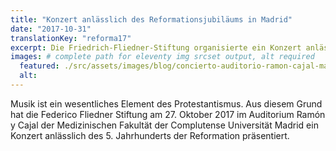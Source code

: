 ```yaml
---
title: "Konzert anlässlich des Reformationsjubiläums in Madrid"
date: "2017-10-31"
translationKey: "reforma17"
excerpt: Die Friedrich-Fliedner-Stiftung organisierte ein Konzert anlässlich des 500. Jahrestages der Reformation.
images: # complete path for eleventy img srcset output, alt required
  featured: ./src/assets/images/blog/concierto-auditorio-ramon-cajal-madrid-02.jpg
  alt:
---
```


Musik ist ein wesentliches Element des Protestantismus. Aus diesem Grund hat die Federico Fliedner Stiftung am 27. Oktober 2017 im Auditorium Ramón y Cajal der Medizinischen Fakultät der Complutense Universität Madrid ein Konzert anlässlich des 5. Jahrhunderts der Reformation präsentiert.
